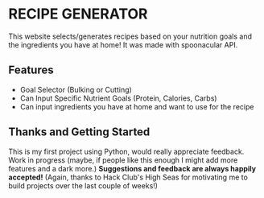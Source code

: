 # RECIPE GENERATOR
This website selects/generates recipes based on your nutrition goals and the ingredients you have at home! It was made with spoonacular API.

## Features
- Goal Selector (Bulking or Cutting)
- Can Input Specific Nutrient Goals (Protein, Calories, Carbs)
- Can input ingredients you have at home and want to use for the recipe

## Thanks and Getting Started
This is my first project using Python, would really appreciate feedback. Work in progress (maybe, if people like this enough I might add more features and a dark more.) **Suggestions and feedback are always happily accepted!**
(Again, thanks to Hack Club's High Seas for motivating me to build projects over the last couple of weeks!)